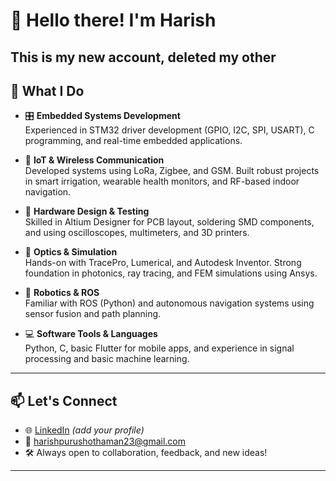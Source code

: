 # 👋 Hello there! I'm Harish
This is my new account, deleted my other
---

## 🔧 What I Do

- 🎛️ **Embedded Systems Development**  
  Experienced in STM32 driver development (GPIO, I2C, SPI, USART), C programming, and real-time embedded applications.

- 📡 **IoT & Wireless Communication**  
  Developed systems using LoRa, Zigbee, and GSM. Built robust projects in smart irrigation, wearable health monitors, and RF-based indoor navigation.

- 🧠 **Hardware Design & Testing**  
  Skilled in Altium Designer for PCB layout, soldering SMD components, and using oscilloscopes, multimeters, and 3D printers.

- 🔬 **Optics & Simulation**  
  Hands-on with TracePro, Lumerical, and Autodesk Inventor. Strong foundation in photonics, ray tracing, and FEM simulations using Ansys.

- 🤖 **Robotics & ROS**  
  Familiar with ROS (Python) and autonomous navigation systems using sensor fusion and path planning.

- 💻 **Software Tools & Languages**  
  Python, C, basic Flutter for mobile apps, and experience in signal processing and basic machine learning.

---

## 📫 Let's Connect

- 🌐 [LinkedIn](https://www.linkedin.com/) *(add your profile)*  
- 📧 harishpurushothaman23@gmail.com 
- 🛠️ Always open to collaboration, feedback, and new ideas!

---
